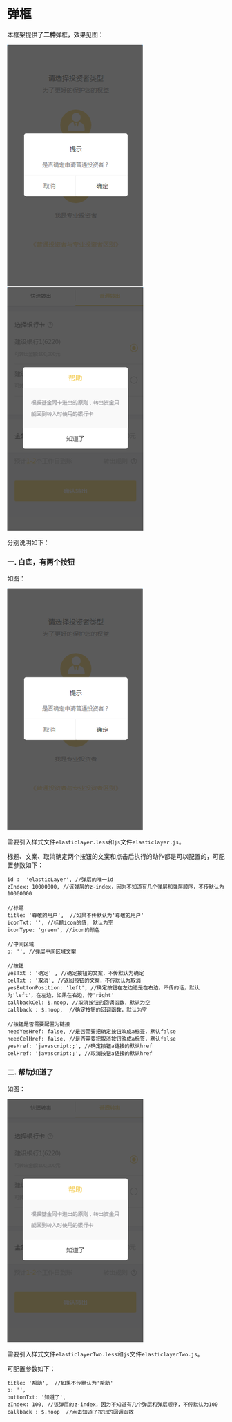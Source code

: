 # 弹框

本框架提供了**二种**弹框，效果见图：

![PNG](./img/elasticlayer/elasticlayer_1.png)  ![PNG](./img/elasticlayer/elasticlayer_2.png)

分别说明如下：

### 一. 白底，有两个按钮

如图：

![PNG](./img/elasticlayer/elasticlayer_1.png)

需要引入样式文件`elasticlayer.less`和`js`文件`elasticlayer.js`。

标题、文案、取消确定两个按钮的文案和点击后执行的动作都是可以配置的，可配置参数如下：

```
id :  'elasticLayer', //弹层的唯一id
zIndex: 10000000, //该弹层的z-index，因为不知道有几个弹层和弹层顺序，不传默认为10000000

//标题
title: '尊敬的用户',  //如果不传默认为'尊敬的用户'
iconTxt: '', //标题icon的值, 默认为空
iconType: 'green', //icon的颜色

//中间区域
p: '', //弹层中间区域文案

//按钮
yesTxt : '确定' , //确定按钮的文案，不传默认为确定
celTxt : '取消', //返回按钮的文案，不传默认为取消
yesButtonPosition: 'left', //确定按钮在左边还是在右边，不传的话，默认为'left'，在左边，如果在右边，传'right'
callbackCel: $.noop, //取消按钮的回调函数，默认为空
callback : $.noop,  //确定按钮的回调函数，默认为空

//按钮是否需要配置为链接
needYesHref: false, //是否需要把确定按钮改成a标签，默认false
needCelHref: false, //是否需要把取消按钮改成a标签，默认false
yesHref: 'javascript:;', //确定按钮a链接的默认href
celHref: 'javascript:;', //取消按钮a链接的默认href
```

### 二. 帮助知道了

如图：

![PNG](./img/elasticlayer/elasticlayer_2.png)

需要引入样式文件`elasticlayerTwo.less`和`js`文件`elasticlayerTwo.js`。

可配置参数如下：

```
title: '帮助',  //如果不传默认为'帮助'
p: '', 
buttonTxt: '知道了', 
zIndex: 100, //该弹层的z-index，因为不知道有几个弹层和弹层顺序，不传默认为100
callback : $.noop  //点击知道了按钮的回调函数
```



